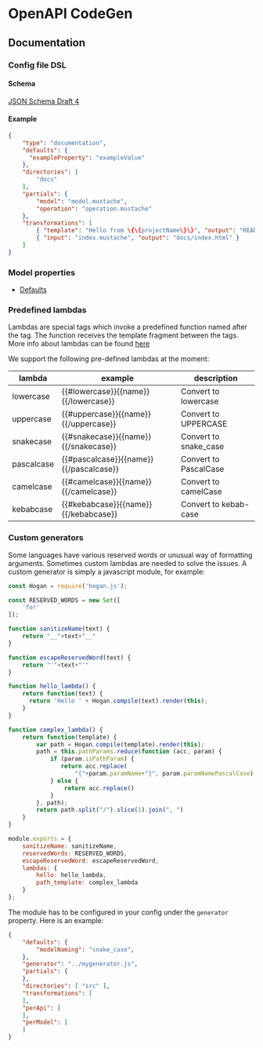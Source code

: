 # OpenAPI CodeGen

## Documentation

### Config file DSL

#### Schema

[JSON Schema Draft 4](https://raw.githubusercontent.com/Mermade/openapi-codegen/master/schemas/config.json)

#### Example

```json
{
    "type": "documentation",
    "defaults": {
      "exampleProperty": "exampleValue"
    },
    "directories": [
        "docs"
    ],
    "partials": {
        "model": "model.mustache",
        "operation": "operation.mustache"
    },
    "transformations": [
        { "template": "Hello from \{\{projectName\}\}", "output": "README.md" },
        { "input": "index.mustache", "output": "docs/index.html" }
    ]
}
```

### Model properties

* [Defaults](modelProperties.md)

### Predefined lambdas

Lambdas are special tags which invoke a predefined function named after the tag.
The function receives the template fragment between the tags. More info
about lambdas can be found [here](https://github.com/OpenAPITools/openapi-generator/blob/master/docs/templating.md#mustache-lambdas)

We support the following pre-defined lambdas at the moment:

| lambda     | example                                | description           |
|------------|----------------------------------------|-----------------------|
| lowercase  | \{\{#lowercase\}\}\{\{name\}\}\{\{/lowercase\}\}   | Convert to lowercase  |
| uppercase  | \{\{#uppercase\}\}\{\{name\}\}\{\{/uppercase\}\}   | Convert to UPPERCASE  |
| snakecase  | \{\{#snakecase\}\}\{\{name\}\}\{\{/snakecase\}\}   | Convert to snake_case |
| pascalcase | \{\{#pascalcase\}\}\{\{name\}\}\{\{/pascalcase\}\} | Convert to PascalCase |
| camelcase  | \{\{#camelcase\}\}\{\{name\}\}\{\{/camelcase\}\}   | Convert to camelCase  |
| kebabcase  | \{\{#kebabcase\}\}\{\{name\}\}\{\{/kebabcase\}\}   | Convert to kebab-case |

### Custom generators

Some languages have various reserved words or unusual way of formatting arguments.
Sometimes custom lambdas are needed to solve the issues.
A custom generator is simply a javascript module, for example:

```js
const Hogan = require('hogan.js');

const RESERVED_WORDS = new Set([
    'for'
]);

function sanitizeName(text) {
    return "__"+text+"__"
}

function escapeReservedWord(text) {
    return "'"+text+"'"
}

function hello_lambda() {
    return function(text) {
      return 'Hello ' + Hogan.compile(text).render(this);
    }
}

function complex_lambda() {
    return function(template) {
        var path = Hogan.compile(template).render(this);
        path = this.pathParams.reduce(function (acc, param) {
            if (param.isPathParam) {
               return acc.replace(
                   "{"+param.paramName+"}", param.paramNamePascalCase);
            } else {
                return acc.replace()
            }
        }, path);
        return path.split("/").slice(1).join(", ")
    }
}

module.exports = {
    sanitizeName: sanitizeName,
    reservedWords: RESERVED_WORDS,
    escapeReservedWord: escapeReservedWord,
    lambdas: {
        hello: hello_lambda,
        path_template: complex_lambda
    }
};
```

The module has to be configured in your config under the `generator` property. Here is an example:
```json
{
    "defaults": {
        "modelNaming": "snake_case",
    },
    "generator": "../mygenerator.js",
    "partials": {
    },
    "directories": [ "src" ],
    "transformations": [
    ],
    "perApi": [
    ],
    "perModel": [
    ]
}
```

